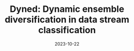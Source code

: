 ---
title: "Dyned: Dynamic ensemble diversification in data stream classification"
collection: publications
category: conferences
permalink: /publication/DynED
date: 2023-10-22
venue: 'CIKM'
paperurl: 'https://dl.acm.org/doi/abs/10.1145/3583780.3615266'
bibtexurl: 'http://soheilabadifard.github.io/files/DynED.bib'
citation: 'Soheil Abadifard, Sepehr Bakhshi, Sanaz Gheibuni, and Fazli Can. 2023. DynED: Dynamic Ensemble Diversification in Data Stream Classification. In Proceedings of the 32nd ACM International Conference on Information and Knowledge Management (CIKM 2023). Association for Computing Machinery, New York, NY, USA, 3707–3711. https://doi.org/10.1145/3583780.3615266'
---